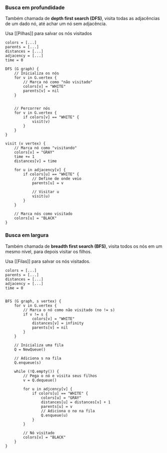 
### Busca em profundidade 
Também chamada de **depth first search (DFS)**, visita todas as adjacências de um dado nó, até achar um nó sem adjacência.

Usa [[Pilhas]] para salvar os nós visitados

```
colors = [...]
parents = [...]
distances = [...]
adjacency = [...]
time = 0

DFS (G graph) {
	// Inicializa os nós
	for v in G.vertex {
		// Marca nó como "não visitado"
		colors[v] = "WHITE"
		parents[v] = nil
	}


	// Percorrer nós
	for v in G.vertex {
		if colors[v] == "WHITE" {
			visit(v)
		}
	}
}

visit (v vertex) {
	// Marca nó como "visitando"
	colors[v] = "GRAY"
	time += 1
	distances[v] = time

	for u in adjacency[v] {
		if colors[u] == "WHITE" {
			// Define de onde veio
			parents[u] = v

			// Visitar u
			visit(u)
		}
	}

	// Marca nós como visitado
	colors[u] = "BLACK"
}
```

### Busca em largura
Também chamada de **breadth first search (BFS)**, visita todos os nós em um mesmo nível, para depois visitar os filhos.

Usa [[Filas]] para salvar os nós visitados.
```
colors = [...]
parents = [...]
distances = [...]
adjacency = [...]
time = 0


BFS (G graph, s vertex) {
	for v in G.vertex {
		// Marca o nó como não visitado (no != s)
		if v != s {
			colors[v] = "WHITE"
			distances[v] = infinity
			parents[v] = nil
		}
	}

	// Inicializa uma fila
	Q = NewQueue()

	// Adiciona s na fila
	Q.enqueue(s)

	while (!Q.empty()) {
		// Pega o nó e visita seus filhos
		v = Q.dequeue()

		for u in adjcency[v] {
			if colors[u] == "WHITE" {
				colors[u] = "GRAY"
				distances[u] = distances[v] + 1
				parents[u] = v 
				// Adiciona o no na fila
				Q.enqueue(u)
			} 
		}

		// Nó visitado
		colors[v] = "BLACK"
	}
}
```